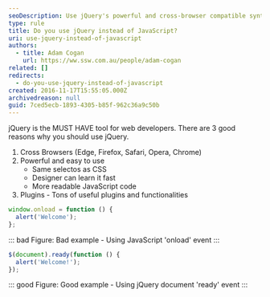```yaml
---
seoDescription: Use jQuery's powerful and cross-browser compatible syntax to simplify your JavaScript coding and enhance user experience.
type: rule
title: Do you use jQuery instead of JavaScript?
uri: use-jquery-instead-of-javascript
authors:
  - title: Adam Cogan
    url: https://ww.ssw.com.au/people/adam-cogan
related: []
redirects:
  - do-you-use-jquery-instead-of-javascript
created: 2016-11-17T15:55:05.000Z
archivedreason: null
guid: 7ced5ecb-1893-4305-b85f-962c36a9c50b
---
```


jQuery is the MUST HAVE tool for web developers. There are 3 good reasons why you should use jQuery.

1. Cross Browsers (Edge, Firefox, Safari, Opera, Chrome)
2. Powerful and easy to use
   - Same selectos as CSS
   - Designer can learn it fast
   - More readable JavaScript code
3. Plugins - Tons of useful plugins and functionalities

<!--endintro-->

```js
window.onload = function () {
  alert('Welcome');
};
```

::: bad
Figure: Bad example - Using JavaScript 'onload' event
:::

```js
$(document).ready(function () {
  alert('Welcome!');
});
```

::: good
Figure: Good example - Using jQuery document 'ready' event
:::
